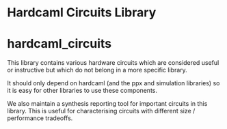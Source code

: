 Hardcaml Circuits Library
=========================

# hardcaml_circuits

This library contains various hardware circuits which are considered useful or
instructive but which do not belong in a more specific library.

It should only depend on hardcaml (and the ppx and simulation libraries) so it
is easy for other libraries to use these components.

We also maintain a synthesis reporting tool for important circuits in this
library. This is useful for characterising circuits with different size /
performance tradeoffs.
